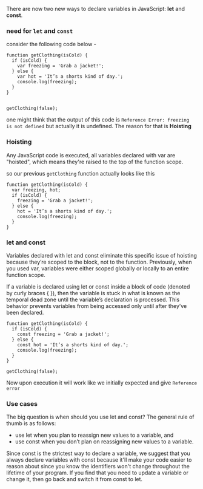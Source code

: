 There are now two new ways to declare variables in JavaScript: **let** and **const**.

### need for `let` and `const`

consider the following code below -

    function getClothing(isCold) {
      if (isCold) {
        var freezing = 'Grab a jacket!';
      } else {
        var hot = 'It’s a shorts kind of day.';
        console.log(freezing);
      }
    }


    getClothing(false);
one might think that the output of this code is `Reference Error: freezing is not defined` but actually it is undefined.
The reason for that is **Hoisting**

### Hoisting

Any JavaScript code is executed, all variables declared with var are "hoisted", which means they're raised to the top of the function scope.

so our previous `getClothing` function actually looks like this

    function getClothing(isCold) {
      var freezing, hot;
      if (isCold) {
        freezing = 'Grab a jacket!';
      } else {
        hot = 'It’s a shorts kind of day.';
        console.log(freezing);
      }
    }

### let and const

Variables declared with let and const eliminate this specific issue of hoisting because they’re scoped to the block, not to the function. Previously, when you used var, variables were either scoped globally or locally to an entire function scope.

If a variable is declared using let or const inside a block of code (denoted by curly braces { }), then the variable is stuck in what is known as the temporal dead zone until the variable’s declaration is processed. This behavior prevents variables from being accessed only until after they’ve been declared.

    function getClothing(isCold) {
      if (isCold) {
        const freezing = 'Grab a jacket!';
      } else {
        const hot = 'It’s a shorts kind of day.';
        console.log(freezing);
      }
    }

    getClothing(false);

Now upon execution it will work like we initially expected and give `Reference error`

### Use cases

The big question is when should you use let and const? The general rule of thumb is as follows:

- use let when you plan to reassign new values to a variable, and
- use const when you don’t plan on reassigning new values to a variable.

Since const is the strictest way to declare a variable, we suggest that you always declare variables with const because it'll make your code easier to reason about since you know the identifiers won't change throughout the lifetime of your program. If you find that you need to update a variable or change it, then go back and switch it from const to let.


